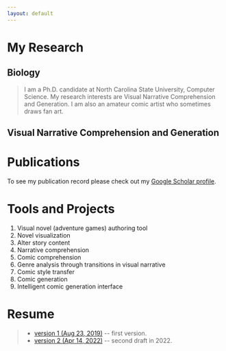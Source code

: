 ```yaml
---
layout: default
---
```


# My Research


## Biology

> I am a Ph.D. candidate at North Carolina State University, Computer Science. My research interests are Visual Narrative Comprehension and Generation. I am also an amateur comic artist who sometimes draws fan art.


## Visual Narrative Comprehension and Generation


# Publications
To see my publication record please check out my [Google Scholar profile](https://scholar.google.com/citations?user=al9zG3YAAAAJ&hl=en).

# Tools and Projects
<ol>
<li>Visual novel (adventure games) authoring tool</li>
<li>Novel visualization</li>
<li>Alter story content</li>
<li>Narrative comprehension</li>
<li>Comic comprehension</li>
<li>Genre analysis through transitions in visual narrative</li>
<li>Comic style transfer</li>
<li>Comic generation</li>
<li>Intelligent comic generation interface</li>
</ol>


# Resume
> - [version 1 (Aug 23, 2019)](https://rimichen.github.io/RimiWeb/files/2019_resume_new.pdf) -- first version.
> - [version 2 (Apr 14, 2022)](https://rimichen.github.io/RimiWeb/files/2022_resume_new.pdf) -- second draft in 2022.
